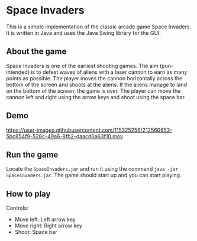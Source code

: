 # Space Invaders

This is a simple implementation of the classic arcade game Space Invaders. It is written in Java and uses the Java Swing library for the GUI.

## About the game

Space Invaders is one of the earliest shooting games. The aim (pun-intended) is to defeat waves of aliens with a laser cannon to earn as many points as possible. The player moves the cannon horizontally across the bottom of the screen and shoots at the aliens. If the aliens manage to land on the bottom of the screen, the game is over. The player can move the cannon left and right using the arrow keys and shoot using the space bar.

## Demo
https://user-images.githubusercontent.com/115325256/212560853-5bc654f9-528c-49a6-8fb2-daacd6a63f10.mov

## Run the game

Locate the `SpaceInvaders.jar` and run it using the command `java -jar SpaceInvaders.jar`. The game should start up and you can start playing.

## How to play

Controls:

- Move left: Left arrow key
- Move right: Right arrow key
- Shoot: Space bar
